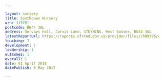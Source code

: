 ```yaml
---

layout: nursery
title: Southdown Nursery
urn: 113701
postcode: BN44 3GL
address: Gervays Hall, Jarvis Lane, STEYNING, West Sussex, BN44 3GL
latestReportUrl: https://reports.ofsted.gov.uk/provider/files/2689395/urn/113701.pdf
teaching: 1
development: 1
leadership: 1
outcomes: 1
overall: 1
date: 01 April 2018 
datePublish: 9 May 2017

---
```

